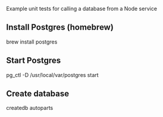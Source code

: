 Example unit tests for calling a database from a Node service

## Install Postgres (homebrew)
brew install postgres

## Start Postgres
pg_ctl -D /usr/local/var/postgres start

## Create database
createdb autoparts